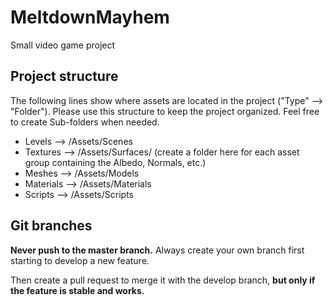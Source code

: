 # MeltdownMayhem
Small video game project

## Project structure
The following lines show where assets are located in the project ("Type" --> "Folder").
Please use this structure to keep the project organized. Feel free to create Sub-folders when needed.

- Levels --> /Assets/Scenes
- Textures --> /Assets/Surfaces/ (create a folder here for each asset group containing the Albedo, Normals, etc.)
- Meshes --> /Assets/Models
- Materials --> /Assets/Materials
- Scripts --> /Assets/Scripts

## Git branches
**Never push to the master branch.** Always create your own branch first starting to develop a new feature. 

Then create a pull request to merge it with the develop branch, **but only if the feature is stable and works.**
